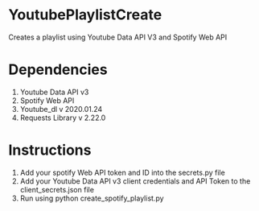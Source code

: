 # YoutubePlaylistCreate
Creates a playlist using Youtube Data API V3 and Spotify Web API

# Dependencies
1. Youtube Data API v3
2. Spotify Web API
3. Youtube_dl v 2020.01.24
4. Requests Library v 2.22.0

# Instructions
1. Add your spotify Web API token and ID into the secrets.py file
2. Add your Youtube Data API v3 client credentials and API Token to the client_secrets.json file
3. Run using python create_spotify_playlist.py
